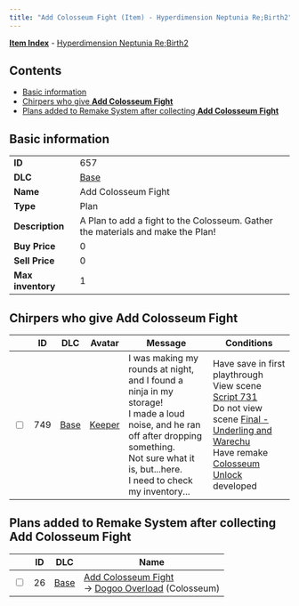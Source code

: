 ```yaml
---
title: "Add Colosseum Fight (Item) - Hyperdimension Neptunia Re;Birth2"
---
```


[**Item Index**](/neptunia/rb2/item/index.html) - [Hyperdimension Neptunia Re;Birth2](/neptunia/rb2)

## Contents

- [Basic information](#basic-information)
- [Chirpers who give **Add Colosseum Fight**](#chirpers-who-give-add-colosseum-fight)
- [Plans added to Remake System after collecting **Add Colosseum Fight**](#plans-added-to-remake-system-after-collecting-add-colosseum-fight)

## Basic information

|   |   |
| -- | -- |
| **ID** | 657 |
| **DLC** | [Base](/neptunia/rb2/dlc/0-base.html) |
| **Name** | Add Colosseum Fight |
| **Type** | Plan |
| **Description** | A Plan to add a fight to the Colosseum. Gather the materials and make the Plan! |
| **Buy Price** | 0 |
| **Sell Price** | 0 |
| **Max inventory** | 1 |

## Chirpers who give **Add Colosseum Fight**

|    | ID | DLC | Avatar | Message | Conditions |
| -- | -- | --- | ------ | ------- | ---------- |
| <input type="checkbox" id="rb2-chirper-event-0-749" class="trackbox" /> | 749 | [Base](/neptunia/rb2/dlc/0-base.html) | [Keeper](/neptunia/rb2/avatar/0-120-keeper.html) | I was making my rounds at night,<br />and I found a ninja in my storage!<br />I made a loud noise, and he ran off after dropping something.<br />Not sure what it is, but...here.<br />I need to check my inventory... | Have save in first playthrough<br />View scene [Script 731](/neptunia/rb2/scene/0-731-script-731.html)<br />Do not view scene [Final - Underling and Warechu](/neptunia/rb2/scene/0-468-final-underling-and-warechu.html)<br />Have remake [Colosseum Unlock](/neptunia/rb2/remake/0-18-colosseum-unlock.html) developed |

## Plans added to Remake System after collecting **Add Colosseum Fight**

|    | ID | DLC | Name |
| -- | -- | --- | ---- |
| <input type="checkbox" id="rb2-remake-0-26" class="trackbox" /> | 26 | [Base](/neptunia/rb2/dlc/0-base.html) | [Add Colosseum Fight](/neptunia/rb2/remake/0-26-add-colosseum-fight.html)<br />→ [Dogoo Overload](/neptunia/rb2/colosseum/0-2065-dogoo-overload.html) (Colosseum) |